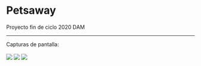 # Petsaway
Proyecto fin de ciclo 2020 DAM <hr/>
Capturas de pantalla:<br/><br/>
![](https://github.com/2DAMUE/pfcjun20-petsaway/blob/master/app/src/assets/Splash.PNG)
![](https://github.com/2DAMUE/pfcjun20-petsaway/blob/master/app/src/assets/Login.PNG)
![](https://github.com/2DAMUE/pfcjun20-petsaway/blob/master/app/src/assets/OnBoarding.PNG)
